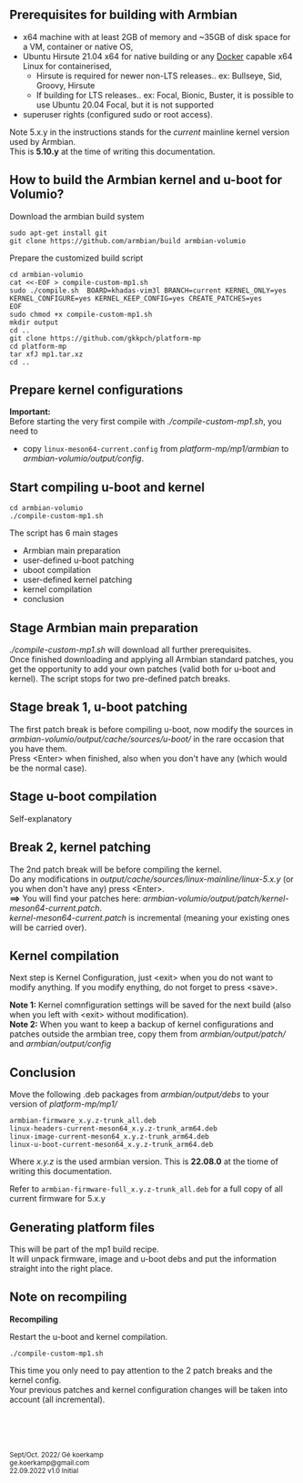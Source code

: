 
## Prerequisites for building with Armbian

- x64 machine with at least 2GB of memory and ~35GB of disk space for a VM, container or native OS,
- Ubuntu Hirsute 21.04 x64 for native building or any [Docker](https://docs.armbian.com/Developer-Guide_Building-with-Docker/) capable x64 Linux for containerised,
  - Hirsute is required for newer non-LTS releases.. ex: Bullseye, Sid, Groovy, Hirsute
  - If building for LTS releases.. ex: Focal, Bionic, Buster, it is possible to use Ubuntu 20.04 Focal, but it is not supported
- superuser rights (configured sudo or root access).

Note 5.x.y in the instructions stands for the *current* mainline kernel version used by Armbian.  
This is **5.10.y** at the time of writing this documentation.

## How to build the Armbian kernel and u-boot for Volumio?

Download the armbian build system
```
sudo apt-get install git
git clone https://github.com/armbian/build armbian-volumio
```
Prepare the customized build script
```
cd armbian-volumio
cat <<-EOF > compile-custom-mp1.sh
sudo ./compile.sh  BOARD=khadas-vim3l BRANCH=current KERNEL_ONLY=yes KERNEL_CONFIGURE=yes KERNEL_KEEP_CONFIG=yes CREATE_PATCHES=yes
EOF
sudo chmod +x compile-custom-mp1.sh
mkdir output
cd ..
git clone https://github.com/gkkpch/platform-mp
cd platform-mp
tar xfJ mp1.tar.xz
cd ..
```

## Prepare kernel configurations

**Important:**  
Before starting the very first compile with *./compile-custom-mp1.sh*, you need to 
- copy ```linux-meson64-current.config``` from *platform-mp/mp1/armbian* to *armbian-volumio/output/config*.

## Start compiling u-boot and kernel
```
cd armbian-volumio
./compile-custom-mp1.sh
```
The script has 6 main stages
- Armbian main preparation
- user-defined u-boot patching
- uboot compilation
- user-defined kernel patching
- kernel compilation
- conclusion

## Stage Armbian main preparation
*./compile-custom-mp1.sh* will download all further prerequisites.  
Once finished downloading and applying all Armbian standard patches,  you get the opportunity to add your own patches (valid both for u-boot and kernel). The script stops for two pre-defined patch breaks. 

## Stage break 1, u-boot patching
The first patch break is before compiling u-boot, now modify the sources in *armbian-volumio/output/cache/sources/u-boot/* in the rare occasion that you have them.  
Press \<Enter> when finished, also when you don't have any (which would be the  normal case).  

## Stage u-boot compilation
Self-explanatory

## Break 2, kernel patching
The 2nd patch break will be before compiling the kernel.  
Do any modifications in *output/cache/sources/linux-mainline/linux-5.x.y* (or you when don't have any) press \<Enter>.  
**==>** You will find your patches here: *armbian-volumio/output/patch/kernel-meson64-current.patch*.  
*kernel-meson64-current.patch* is incremental (meaning your existing ones will be carried over).

## Kernel compilation
Next step is Kernel Configuration, just \<exit> when you do not want to modify anything. If you modify enything, do not forget to press \<save>.   

**Note 1:** Kernel comnfiguration settings will be saved for the next build (also when you left with \<exit> without modification).  
**Note 2:** When you want to keep a backup of kernel configurations and patches outside the armbian tree, copy them from *armbian/output/patch/* and *armbian/output/config*  

## Conclusion

Move the following .deb packages from *armbian/output/debs* to your version of *platform-mp/mp1/*
```
armbian-firmware_x.y.z-trunk_all.deb
linux-headers-current-meson64_x.y.z-trunk_arm64.deb
linux-image-current-meson64_x.y.z-trunk_arm64.deb
linux-u-boot-current-meson64_x.y.z-trunk_arm64.deb
```
Where *x.y.z* is the used armbian version.
This is **22.08.0** at the tiome of writing this documentation.

Refer to ```armbian-firmware-full_x.y.z-trunk_all.deb``` for a full copy of all current firmware for 5.x.y  

## Generating platform files

This will be part of the mp1 build recipe.  
It will unpack firmware, image and u-boot debs and put the information straight into the right place.

## Note on recompiling
**Recompiling**

Restart the u-boot and kernel compilation.  
```
./compile-custom-mp1.sh
```
This time you only need to pay attention to the 2 patch breaks and the kernel config.  
Your previous patches and kernel configuration changes will be taken into account (all incremental). 





<br />
<br />
<br />
<br />
<sub>Sept/Oct. 2022/ Gé koerkamp   
<br />ge.koerkamp@gmail.com  
<br />22.09.2022 v1.0 Initial   

